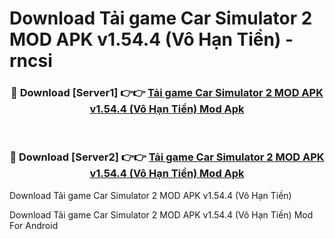 # Download Tải game Car Simulator 2 MOD APK v1.54.4 (Vô Hạn Tiền) - rncsi


<div align="center">
<h3>🔴 Download [Server1] 👉👉 <a href="https://apk-comot.site?title=Tải_game_Car_Simulator_2_MOD_APK_v1.54.4_(Vô_Hạn_Tiền)">Tải game Car Simulator 2 MOD APK v1.54.4 (Vô Hạn Tiền) Mod Apk</a></h3><br>
<h3>🔴 Download [Server2] 👉👉 <a href="https://apk-comot.site?title=Tải_game_Car_Simulator_2_MOD_APK_v1.54.4_(Vô_Hạn_Tiền)">Tải game Car Simulator 2 MOD APK v1.54.4 (Vô Hạn Tiền) Mod Apk</a></h3>
</div>



Download Tải game Car Simulator 2 MOD APK v1.54.4 (Vô Hạn Tiền) 

Download Tải game Car Simulator 2 MOD APK v1.54.4 (Vô Hạn Tiền) Mod For Android